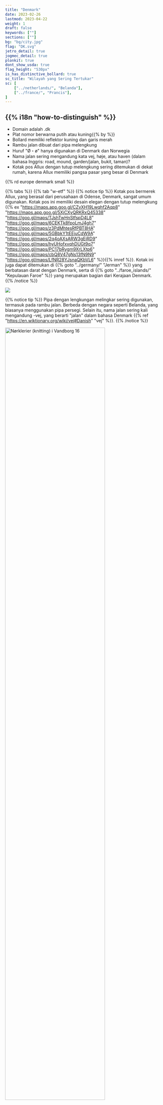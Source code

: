 ```yaml
---
title: "Denmark"
date: 2023-02-26
lastmod: 2023-04-22
weight: 1
draft: false
keywords: [""]
sections: [""]
bg: "bg/city.jpg"
flag: "DK.svg"
jetro_detail: true
jogmec_detail: true
plonkit: true
dont_show_usda: true
flag_height: "530px"
is_has_distinctive_bollard: true
sc_title: "Wilayah yang Sering Tertukar"
sc: [
    ["../netherlands/", "Belanda"],
    ["../france/", "Prancis"],
]
---
```


<div class="main-desciption country-description">
    <h2 class="section-title">{{% i18n "how-to-distinguish" %}}</h2>
    <ul class="rule-list">
        <li>Domain adalah <span class="quiz">.dk</span></li>
        <li>Plat nomor berwarna <span class="quiz">putih atau kuning</span>{{% by %}}</li>
        <li>Bollard memiliki <span class="quiz">reflektor kuning dan garis merah</span></li>
        <li>Rambu jalan dibuat dari <span class="quiz">pipa melengkung</span></li>
        <li>Huruf "Ø・ø" hanya digunakan di Denmark dan <span class="quiz">Norwegia</span></li>
        <li class="no-evidence">Nama jalan sering mengandung kata <span class="quiz">vej</span>, høje, atau haven (dalam bahasa Inggris: road, mound, garden/jalan, bukit, taman)?</li>
        <li class="no-evidence">Kotak pos Allux dengan <span class="quiz">tutup melengkung</span> sering ditemukan di dekat rumah, karena Allux memiliki pangsa pasar yang besar di Denmark</li>
    </ul>
    {{% rd europe denmark small %}}
</div>

{{% tabs %}}
{{% tab "w-etf" %}}
{{% notice tip %}}
Kotak pos bermerek Allux, yang berasal dari perusahaan di Odense, Denmark, sangat umum digunakan. Kotak pos ini memiliki desain elegan dengan tutup melengkung {{% ex "https://maps.app.goo.gl/CZvXH19Lwqhf2Aqp8" "https://maps.app.goo.gl/5XjCXyQRKRxQ45338" "https://goo.gl/maps/TJshTwHnStfspD4L8" "https://goo.gl/maps/6CEKTk8fpoLmJ4gh7" "https://goo.gl/maps/z3PdMhtesRfPBT8HA" "https://goo.gl/maps/5GBbkY1tEEjuCdW9A" "https://goo.gl/maps/2q4oAXsARW3gEjRD9" "https://goo.gl/maps/hyUHofxvqhDUGt9q7" "https://goo.gl/maps/PC17bRygm9XrLXtp6" "https://goo.gl/maps/cbQ8V47gNs13fN9N9" "https://goo.gl/maps/LfNR28YJsnaQKbVL6" %}}{{% imref %}}. Kotak ini juga dapat ditemukan di {{% goto "../germany/" "Jerman" %}} yang berbatasan darat dengan Denmark, serta di {{% goto "../faroe_islands/" "Kepulauan Faroe" %}} yang merupakan bagian dari Kerajaan Denmark.
{{% /notice %}}
<div class="googlemap-if">
<img src="2024-10-15-23-20-20.png">
</div>

{{% notice tip %}}
Pipa dengan <span class="quiz">lengkungan melingkar</span> sering digunakan, termasuk pada rambu jalan. Berbeda dengan negara seperti Belanda, yang biasanya menggunakan pipa persegi. Selain itu, nama jalan sering kali mengandung <span class="quiz">-vej</span>, yang berarti "jalan" dalam bahasa Denmark {{% ref "https://en.wiktionary.org/wiki/vej#Danish" "vej" %}}.
{{% /notice %}}
<div class="googlemap-if">
<a data-flickr-embed="true" href="https://www.flickr.com/photos/walter_johannesen/7669586170/" title="Nørklerier (knitting) i Vandborg 16"><img src="https://live.staticflickr.com/8003/7669586170_88de1d1d5b_c.jpg" width="80%" alt="Nørklerier (knitting) i Vandborg 16"/></a><script async src="//embedr.flickr.com/assets/client-code.js" charset="utf-8"></script>
</div>

{{% notice tip %}}
Bollard di Denmark memiliki <span class="quiz">reflektor kuning dan garis merah</span> {{% ex "https://maps.app.goo.gl/9aokZujn399n7AJt9" "https://goo.gl/maps/go3gDCpJTiSecArf7" "https://goo.gl/maps/AJpWxsWiskTXCnyv8" %}}. Perhatikan bahwa pita oranye di bagian atas bollard kadang warnanya memudar {{% imref %}}.
{{% /notice %}}
<div class="googlemap-if unclickable">
<img src="./bollards.png" width="90%" alt="Bollard Denmark" />
</div>

{{% notice tip %}}
Nama jalan di Denmark sering kali mengandung kata <span class="quiz">vej</span>, høje, atau haven {{% ex "https://maps.app.goo.gl/3jLBjRir1QwGqp1HA" "https://maps.app.goo.gl/PS5i5Ev2ixegsPdt8" "https://maps.app.goo.gl/7jpPBxtWTta6aEn2A" %}}.
{{% /notice %}}
<div class="googlemap-if">
<img src="./street-sign.jpg" width="95%">
</div>

{{% notice tip %}}
Banyak rumah di Denmark memiliki tiang bendera di depan, yang digunakan untuk mengibarkan bendera pada hari libur atau ulang tahun {{% ex "https://maps.app.goo.gl/H8EUtVvjRG9WN7AXA" "https://maps.app.goo.gl/N9rpu6NoVyxbM8bJ7" "https://maps.app.goo.gl/5x8oKSpKQ5Li6hP67" "https://maps.app.goo.gl/mm1STHyENuP6TSdSA" "https://maps.app.goo.gl/PckYsMgpz4ShSmir9" "https://maps.app.goo.gl/Z58g6R6Cgho4PszA6" %}}{{% ref "https://theslowroad.org/quirks-of-denmark/" "Quirks of Denmark" %}}. Bendera yang dikibarkan sering kali berbentuk sangat ramping {{% ex "https://maps.app.goo.gl/4bAes6SYNwc6xpML7" "https://maps.app.goo.gl/jqNCM2covDMA4guQ7" %}}.
{{% /notice %}}
<div class="googlemap-if">
<img src="./denmark_home_afternoon_nature.jpg" width="95%">
</div>

{{% notice tip %}}
Plat nomor berwarna kuning juga ada di Denmark, jadi berhati-hatilah agar tidak salah mengenalinya sebagai {{% goto "../netherlands/" "Belanda" %}} {{% ex "https://maps.app.goo.gl/ugD4ZwBMfNa7QLyu9" "https://maps.app.goo.gl/PgYkVZjz65q9ToL8A" %}}.
{{% /notice %}}

{{% lb 50 %}}
![](2023-04-12-06-08-23.png)

public domain
{{% /lb %}}
{{% lb 50 %}}
![](DK_parrot_license_plate_2009.svg)

public domain
{{% /lb %}}
{{% lb 50 %}}
![](DK_van_plate_2009.svg)

public domain
{{% /lb %}}
{{% /tab %}}
{{% tab "w-road" %}}

{{% notice tip %}}
Pipa melengkung sering ditemukan di Denmark, termasuk pada desain rambu jalan. Selain itu, tanda penyeberangan jalan memiliki desain yang unik dibandingkan negara lain.
{{% /notice %}}
<div class="googlemap-if">
<iframe src="https://www.google.com/maps/embed?pb=!4v1680252562741!6m8!1m7!1sZWJhmh_4nqfjNA9AtQnDOQ!2m2!1d55.79352258936748!2d12.49210912176099!3f271.2037104269405!4f-10.76706602482001!5f3.325193203789971" width="295" height="295" style="border:0;" allowfullscreen="" loading="lazy" referrerpolicy="no-referrer-when-downgrade"></iframe>
<iframe src="https://www.google.com/maps/embed?pb=!4v1680252582279!6m8!1m7!1snWlXLFx1EGjSLhIwboHCOg!2m2!1d55.79340002013565!2d12.49141446024509!3f211.88190720125897!4f5.226000330268334!5f3.325193203789971" width="295" height="295" style="border:0;" allowfullscreen="" loading="lazy" referrerpolicy="no-referrer-when-downgrade"></iframe>
</div>

{{% /tab %}}
{{% /tabs %}}

<div class="main-desciption area-description">
    <h2 class="section-title">{{% i18n "narrow-down-the-area" %}}</h2>
    <ul class="rule-list">
        <li>Papan penunjuk di Pulau Bornholm biasanya menunjukkan jarak ke '<span class="quiz">Nexø</span>' atau '<span class="quiz">Rønne</span>' {{% ex "https://goo.gl/maps/AaA292UvuzZmYiEo6" "https://goo.gl/maps/aDJ7AxW2wrjWRW6r9" "https://goo.gl/maps/69rTo4Bsd59Xao8R6" "https://goo.gl/maps/7zuWmXYcwsUDgVfRA" "https://goo.gl/maps/gjMtiYCZsHe8WEY97" "https://goo.gl/maps/rQ64zpbCLMmedBvz9" %}}{{% by "https://ja.wikipedia.org/wiki/%E3%83%AC%E3%82%B9%E5%B3%B6" "wiki" "Pulau Bornholm" %}}</li>
        <li>Di Pulau Læsø, sebuah pulau terpencil, terdapat bangunan kayu tradisional {{% by "https://ja.wikipedia.org/wiki/%E3%83%9C%E3%83%BC%E3%83%B3%E3%83%9B%E3%83%AB%E3%83%A0%E5%B3%B6" "wiki" "Læsø" %}}</li>
        <li>Pulau Anholt juga merupakan pulau terpencil
            <ul>
                <li>Di sisi timur pulau, terdapat hamparan <span class="quiz">pasir</span> akibat penebangan pohon untuk bahan bakar mercusuar</li>
                <li>Di pinggir jalan, sering terlihat tumpukan <span class="quiz">pasir</span> {{% ref "https://en.wikipedia.org/wiki/Anholt_(Denmark)" "Anholt (Denmark)" %}}</li>
            </ul>
        </li>
        <li>Wilayah otonomi Denmark seperti {{% goto "../../n_america/greenland/" "Greenland" %}} dan {{% goto "../faroe_islands/" "Kepulauan Faroe" %}} juga dapat muncul</li>
    </ul>
</div>

{{% tabs %}}
{{% tab "Pulau Bornholm" %}}

{{% notice tip %}}
Papan penunjuk di Pulau Bornholm hampir selalu menunjukkan '<span class="quiz">Nexø</span>' atau '<span class="quiz">Rønne</span>'. Bahkan pada papan kecil untuk rute sepeda sering ditemukan {{% ref "https://ja.wikipedia.org/wiki/%E3%83%AC%E3%83%8D" "『Rønne - Wikipedia』" %}}.
{{% /notice %}}

<div class="googlemap-if">
<iframe src="https://www.google.com/maps/embed?pb=!4v1691005725372!6m8!1m7!1strmPFlCuFC45oLK3wHu6Yw!2m2!1d55.07397758171165!2d14.92096067249546!3f41.08030279379204!4f-10.843329437286414!5f3.0113340896155862" width="600" height="250" style="border:0;" allowfullscreen="" loading="lazy" referrerpolicy="no-referrer-when-downgrade"></iframe>
</div>

{{% /tab %}}
{{% tab "Bangunan Kayu di Pulau Læsø" %}}

{{% notice tip %}}
Pulau Læsø memiliki bangunan kayu tradisional {{% by "https://ja.wikipedia.org/wiki/%E3%83%9C%E3%83%BC%E3%83%B3%E3%83%9B%E3%83%AB%E3%83%A0%E5%B3%B6" "wiki" "Læsø" %}}. Papan penunjuk di pulau ini sering menyebut nama seperti 'Byrum', 'Vesterø Havn', atau 'Østerby Havn' {{% ex "https://maps.app.goo.gl/vF1e42chkdK6ep1U9" "https://maps.app.goo.gl/1utGCN35cuz7bnxB7" %}}.
{{% /notice %}}

<div class="googlemap-if">
<iframe src="https://www.google.com/maps/embed?pb=!4v1685715672800!6m8!1m7!1sk7YWZkBYx1AzkLEjDoGVMg!2m2!1d57.26311626119966!2d11.03311029395011!3f281.53783425047243!4f0.3680693973414719!5f1.4939587085738273" width="550" height="250" style="border:0;" allowfullscreen="" loading="lazy" referrerpolicy="no-referrer-when-downgrade"></iframe>
</div>

{{% /tab %}}
{{% tab "Hamparan Pasir di Pulau Anholt" %}}

{{% notice tip %}}
Sisi timur Pulau Anholt didominasi oleh hamparan pasir, dengan sedikit atau bahkan tanpa jalan {{% ex "https://maps.app.goo.gl/CLhRgZd6abC2CCfC6" "https://maps.app.goo.gl/v8kQnsvA3AuM7Z6r8" %}}. Bahkan di lokasi dengan jalan, sering terlihat tumpukan pasir di tepi jalan atau permukaan jalan yang menyerupai pasir {{% ex "https://maps.app.goo.gl/v8kQnsvA3AuM7Z6r8" "https://maps.app.goo.gl/X6dEikSEQALMDUMc7" %}}.
{{% /notice %}}

<div class="googlemap-if no-margin">
<img src="./Anholt_island_view_2005.jpg" width="95%">
<iframe src="https://www.google.com/maps/embed?pb=!4v1697261565914!6m8!1m7!1sja229-1LQr8vmd1-vK0EtQ!2m2!1d56.71580830041433!2d11.54309706651893!3f339.80967863425553!4f-2.5571449070028933!5f0.4000000000000002" width="95%" height="300" style="border:0;" allowfullscreen="" loading="lazy" referrerpolicy="no-referrer-when-downgrade"></iframe>
</div>

{{% /tab %}}
{{% /tabs %}}

{{% imgref %}}

<li>Gambar kotak pos diambil dari '<a href="https://allux.com/allux-6000/p/66491">Allux 6000 - Scandinavian design</a>'</li>
<li>Gambar bollard telah diolah dari sumber berikut:
    <ul>
        <li>By <a rel="nofollow" class="external text" href="https://www.flickr.com/people/84554176@N00">Guillaume Baviere</a> from Copenhagen, Denmark - <a rel="nofollow" class="external text" href="https://www.flickr.com/photos/84554176@N00/16997362030/">2015-04-11</a>, <a href="https://creativecommons.org/licenses/by-sa/2.0" title="Creative Commons Attribution-Share Alike 2.0">CC BY-SA 2.0</a>, <a href="https://commons.wikimedia.org/w/index.php?curid=74159251">Link</a>
        </li>
        <li>By © 2009 by <a href="//commons.wikimedia.org/wiki/User:Tsca" title="User:Tsca">Tomasz Sienicki</a> <span style="color:grey">[user: <a href="//commons.wikimedia.org/wiki/User:Tsca" title="User:Tsca">tsca</a>, mail: tomasz.sienicki at gmail.com]</span> - Photograph by <a href="//commons.wikimedia.org/wiki/User:Tsca" title="User:Tsca">Tomasz Sienicki</a> (<span class="int-own-work" lang="en">Own work</span>), <a href="https://creativecommons.org/licenses/by/3.0" title="Creative Commons Attribution 3.0">CC BY 3.0</a>, <a href="https://commons.wikimedia.org/w/index.php?curid=7691913">Link</a>
        </li>
    </ul>
</li>
{{% /imgref %}}

